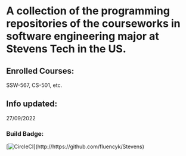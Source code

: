# A collection of the programming repositories of the courseworks in software engineering major at Stevens Tech in the US.
## Enrolled Courses: 
SSW-567, CS-501, etc.
## Info updated:
27/09/2022
### Build Badge:
[![CircleCI](https://https://app.circleci.com/pipelines/github/fluencyk/Stevens.svg?style=svg!)](http://https://github.com/fluencyk/Stevens)
